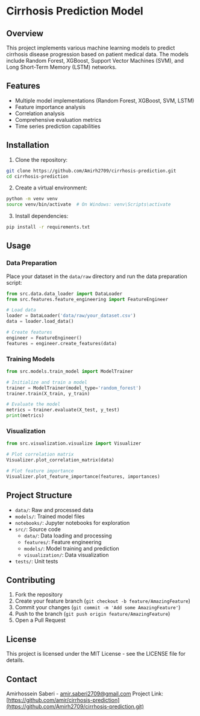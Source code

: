 # Cirrhosis Prediction Model

## Overview
This project implements various machine learning models to predict cirrhosis disease progression based on patient medical data. The models include Random Forest, XGBoost, Support Vector Machines (SVM), and Long Short-Term Memory (LSTM) networks.

## Features
- Multiple model implementations (Random Forest, XGBoost, SVM, LSTM)
- Feature importance analysis
- Correlation analysis
- Comprehensive evaluation metrics
- Time series prediction capabilities

## Installation

1. Clone the repository:
```bash
git clone https://github.com/Amirh2709/cirrhosis-prediction.git
cd cirrhosis-prediction
```

2. Create a virtual environment:
```bash
python -m venv venv
source venv/bin/activate  # On Windows: venv\Scripts\activate
```

3. Install dependencies:
```bash
pip install -r requirements.txt
```

## Usage

### Data Preparation
Place your dataset in the `data/raw` directory and run the data preparation script:

```python
from src.data.data_loader import DataLoader
from src.features.feature_engineering import FeatureEngineer

# Load data
loader = DataLoader('data/raw/your_dataset.csv')
data = loader.load_data()

# Create features
engineer = FeatureEngineer()
features = engineer.create_features(data)
```

### Training Models
```python
from src.models.train_model import ModelTrainer

# Initialize and train a model
trainer = ModelTrainer(model_type='random_forest')
trainer.train(X_train, y_train)

# Evaluate the model
metrics = trainer.evaluate(X_test, y_test)
print(metrics)
```

### Visualization
```python
from src.visualization.visualize import Visualizer

# Plot correlation matrix
Visualizer.plot_correlation_matrix(data)

# Plot feature importance
Visualizer.plot_feature_importance(features, importances)
```

## Project Structure
- `data/`: Raw and processed data
- `models/`: Trained model files
- `notebooks/`: Jupyter notebooks for exploration
- `src/`: Source code
  - `data/`: Data loading and processing
  - `features/`: Feature engineering
  - `models/`: Model training and prediction
  - `visualization/`: Data visualization
- `tests/`: Unit tests

## Contributing
1. Fork the repository
2. Create your feature branch (`git checkout -b feature/AmazingFeature`)
3. Commit your changes (`git commit -m 'Add some AmazingFeature'`)
4. Push to the branch (`git push origin feature/AmazingFeature`)
5. Open a Pull Request

## License
This project is licensed under the MIT License - see the LICENSE file for details.

## Contact
Amirhossein Saberi - amir.saberi2709@gmail.com
Project Link: [https://github.com/amir/cirrhosis-prediction](https://github.com/Amirh2709/cirrhosis-prediction.git)
